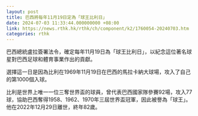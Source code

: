 ```yaml
---
layout: post
title: 巴西將每年11月19日定為「球王比利日」
date: 2024-07-03 11:33:44.000000000 +08:00
link: https://news.rthk.hk/rthk/ch/component/k2/1760054-20240703.htm
categories: rthk
---
```


巴西總統盧拉簽署法令，確定每年11月19日為「球王比利日」，以紀念這位著名球星對巴西足球和體育事業作出的貢獻。 

選擇這一日是因為比利在1969年11月19日在巴西的馬拉卡納大球場，攻入了自己的第1000個入球。

比利是世界上唯一一位三奪世界盃的球員，曾代表巴西國家隊參賽92場，攻入77球，協助巴西奪得1958、1962、1970年三屆世界盃冠軍，因此被譽為「球王」。他在2022年12月29日離世，終年82歲。
